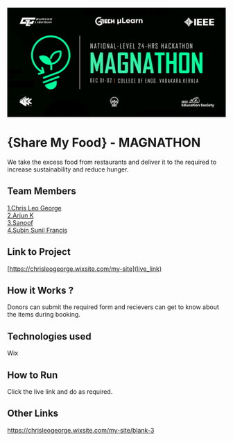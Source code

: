 ![image](./assets/banner.png)


# {Share My Food} - MAGNATHON
We take the excess food from restaurants and deliver it to the required to increase sustainability and reduce hunger.

## Team Members
[1.Chris Leo George](enter_github_profile_url)   
[2.Arjun K](enter_github_profile_url)   
[3.Sanoof](enter_github_profile_url)   
[4.Subin Sunil Francis](enter_github_profile_url)   

## Link to Project
[https://chrisleogeorge.wixsite.com/my-site](live_link)

## How it Works ?
  Donors can submit the required form and recievers can get to know about the items during booking.

## Technologies used
Wix

## How to Run
Click the live link and do as required.

## Other Links
https://chrisleogeorge.wixsite.com/my-site/blank-3
